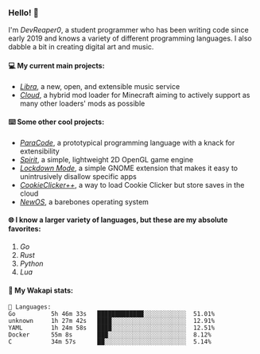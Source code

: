 ### Hello! 👋

I'm _DevReaper0_, a student programmer who has been writing code since early 2019 and knows a variety of different programming languages. I also dabble a bit in creating digital art and music.

#### 💻 My current main projects:

-   _[Libra](https://github.com/LibraMusic)_, a new, open, and extensible music service
-   _[Cloud](https://github.com/CloudLoaderMC/CloudLoader)_, a hybrid mod loader for Minecraft aiming to actively support as many other loaders' mods as possible

#### ⌨️ Some other cool projects:

-   _[ParaCode](https://github.com/ParaCodeLang/ParaCode)_, a prototypical programming language with a knack for extensibility
-   _[Spirit](https://gitlab.com/DevReaper0/SpiritEngine)_, a simple, lightweight 2D OpenGL game engine
-   _[Lockdown Mode](https://github.com/DevReaper0/GNOME-LockdownMode)_, a simple GNOME extension that makes it easy to unintrusively disallow specific apps
-   _[CookieClicker++](https://github.com/DevReaper0/CookieClickerPlusPlus)_, a way to load Cookie Clicker but store saves in the cloud
-   _[NewOS](https://github.com/DevReaper0/NewOS)_, a barebones operating system

#### 🌐 I know a larger variety of languages, but these are my absolute favorites:

1. _Go_
2. _Rust_
3. _Python_
4. _Lua_

#### 📡 My Wakapi stats:

```text
💾 Languages:
Go          5h 46m 33s   █████████████░░░░░░░░░░░░  51.01%
unknown     1h 27m 42s   ████░░░░░░░░░░░░░░░░░░░░░  12.91%
YAML        1h 24m 58s   ████░░░░░░░░░░░░░░░░░░░░░  12.51%
Docker      55m 8s       ███░░░░░░░░░░░░░░░░░░░░░░  8.12%
C           34m 57s      ██░░░░░░░░░░░░░░░░░░░░░░░  5.14%
```
